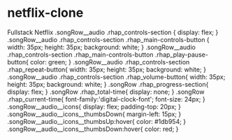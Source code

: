 # netflix-clone
Fullstack Netflix  .songRow__audio .rhap_controls-section {     display: flex;  } .songRow__audio .rhap_controls-section .rhap_main-controls-button {     width: 35px;     height: 35px;     background: white; } .songRow__audio .rhap_controls-section .rhap_main-controls-button .rhap_play-pause-button{     color: green; }  .songRow__audio .rhap_controls-section .rhap_repeat-button{     width: 35px;     height: 35px;     background: white; } .songRow__audio .rhap_controls-section .rhap_volume-button{     width: 35px;     height: 35px;     background: white; } .songRow .rhap_progress-section{     display: flex; } .songRow .rhap_total-time{ display: none; } .songRow .rhap_current-time{     font-family:'digital-clock-font';     font-size: 24px; } .songRow__audio__icons{     display: flex;     padding-top: 20px; } .songRow__audio__icons__thumbsDown{     margin-left: 15px; } .songRow__audio__icons__thumbsUp:hover{     color: #1db954; } .songRow__audio__icons__thumbsDown:hover{     color: red; }
